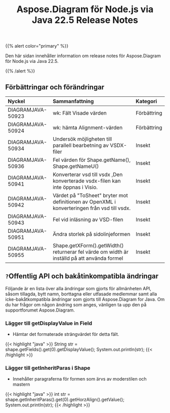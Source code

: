 ﻿---
title: Aspose.Diagram för Node.js via Java 22.5 Release Notes
type: docs
weight: 23
url: /sv/java/aspose-diagram-for-node-js-via-java-22-5-release-notes/
---
{{% alert color="primary" %}}

Den här sidan innehåller information om release notes för Aspose.Diagram för Node.js via Java 22.5.

{{% /alert %}}
## **Förbättringar och förändringar**  ##

|**Nyckel**|**Sammanfattning**|**Kategori**|
|:- |:- |:- |
|DIAGRAMJAVA-50923|wk: Fält Visade värden|Förbättring|
|DIAGRAMJAVA-50924|wk: hämta Alignment-värden|Förbättring|
|DIAGRAMJAVA-50934|Undersök möjligheten till parallell bearbetning av VSDX-filer|Insekt|
|DIAGRAMJAVA-50936|Fel värden för Shape.getName(), Shape.getNameU()|Insekt|
|DIAGRAMJAVA-50941|Konverterar vsd till vsdx ,Den konverterade vsdx-filen kan inte öppnas i Visio.|Insekt|
|DIAGRAMJAVA-50942|Värdet på "ToSheet" bryter mot definitionen av OpenXML i konverteringen från vsd till vsdx.|Insekt|
|DIAGRAMJAVA-50943|Fel vid inläsning av VSD-filen|Insekt|
|DIAGRAMJAVA-50951|Ändra storlek på sidolinjeformen|Insekt|
|DIAGRAMJAVA-50955|Shape.getXForm().getWidth() returnerar fel värde om width är inställd på att använda formel|Insekt|

## `?`**Offentlig API och bakåtinkompatibla ändringar**
Följande är en lista över alla ändringar som gjorts för allmänheten API, såsom tillagda, bytt namn, borttagna eller utfasade medlemmar samt alla icke-bakåtkompatibla ändringar som gjorts till Aspose.Diagram for Java. Om du har frågor om någon ändring som anges, vänligen ta upp den på supportforumet Aspose.Diagram.

### **Lägger till getDisplayValue in Field**
- Hämtar det formaterade strängvärdet för detta fält.

{{< highlight "java" >}}
String str = shape.getFields().get(0).getDisplayValue();
System.out.println(str);
{{< /highlight >}}

### **Lägger till getInheritParas i Shape**
- Innehåller paragraferna för formen som ärvs av moderstilen och mastern

{{< highlight "java" >}}
int str = shape.getInheritParas().get(0).getHorzAlign().getValue();
System.out.println(str);
{{< /highlight >}}
